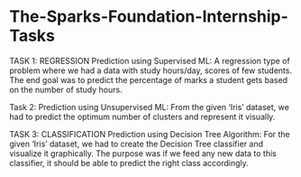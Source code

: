 # The-Sparks-Foundation-Internship-Tasks
TASK 1: REGRESSION Prediction using Supervised ML: A regression type of problem where we had a data with study hours/day, scores of few students. The end goal was to predict the percentage of marks a student gets based on the number of study hours.

Task 2: Prediction using Unsupervised ML: From the given ‘Iris’ dataset, we had to predict the optimum number of clusters and represent it visually.

TASK 3: CLASSIFICATION Prediction using Decision Tree Algorithm: For the given ‘Iris’ dataset, we had to create the Decision Tree classifier and visualize it graphically. The purpose was if we feed any new data to this classifier, it should be able to predict the right class accordingly.
